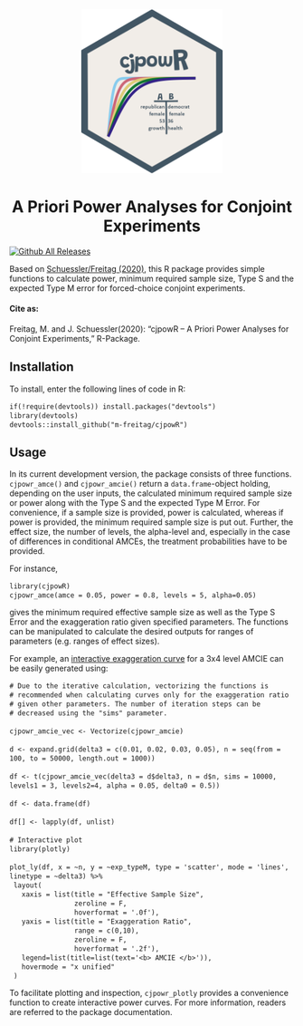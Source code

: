 <p align="center"><img src="cjpowR_hex.png" width="250"></p>

<h1 align="center">A Priori Power Analyses for Conjoint Experiments</h1>

[![Github All Releases](https://img.shields.io/github/downloads/m-freitag/cjpowR/total.svg)]()

Based on [Schuessler/Freitag (2020)](), this R package provides simple
functions to calculate power, minimum required sample size, Type S and the expected Type M error for forced-choice conjoint experiments.

#### Cite as:

Freitag, M. and J. Schuessler(2020): “cjpowR – A Priori Power Analyses for Conjoint Experiments,” R-Package. 

## Installation

To install, enter the following lines of code in R:

```{r}
if(!require(devtools)) install.packages("devtools")
library(devtools)
devtools::install_github("m-freitag/cjpowR")
```

## Usage

In its current development version, the package consists of three functions. `cjpowr_amce()` and `cjpowr_amcie()` return a `data.frame`-object holding, depending on the user inputs, the calculated minimum required sample size or power along with the Type S and the expected Type M Error. 
For convenience, if a sample size is provided, power is calculated, whereas if power is provided, the minimum required sample size is put out. 
Further, the effect size, the number of levels, the alpha-level and, especially in the case of differences in conditional AMCEs, the treatment probabilities have to be provided. 

For instance, 

```{r}
library(cjpowR)
cjpowr_amce(amce = 0.05, power = 0.8, levels = 5, alpha=0.05)
```
gives the minimum required effective sample size as well as the Type S Error and the exaggeration ratio given specified parameters. The functions can be manipulated to calculate the desired outputs for ranges of parameters (e.g. ranges of effect sizes). 

For example, an [interactive exaggeration curve](https://rawgit.com/m-freitag/cjpowR/master/Type\%20M.html) for a 3x4 level AMCIE can be easily generated using:

```{r}
# Due to the iterative calculation, vectorizing the functions is 
# recommended when calculating curves only for the exaggeration ratio
# given other parameters. The number of iteration steps can be
# decreased using the "sims" parameter.

cjpowr_amcie_vec <- Vectorize(cjpowr_amcie)

d <- expand.grid(delta3 = c(0.01, 0.02, 0.03, 0.05), n = seq(from = 100, to = 50000, length.out = 1000))

df <- t(cjpowr_amcie_vec(delta3 = d$delta3, n = d$n, sims = 10000, levels1 = 3, levels2=4, alpha = 0.05, delta0 = 0.5))

df <- data.frame(df)

df[] <- lapply(df, unlist)

# Interactive plot
library(plotly)

plot_ly(df, x = ~n, y = ~exp_typeM, type = 'scatter', mode = 'lines', linetype = ~delta3) %>%
 layout(
   xaxis = list(title = "Effective Sample Size",
                zeroline = F,
                hoverformat = '.0f'),
   yaxis = list(title = "Exaggeration Ratio",
                range = c(0,10),
                zeroline = F,
                hoverformat = '.2f'),
   legend=list(title=list(text='<b> AMCIE </b>')),
   hovermode = "x unified"
 )

```

 To facilitate plotting and inspection, `cjpowr_plotly` provides a convenience function to create interactive power curves. For more information, readers are referred to the package documentation.
